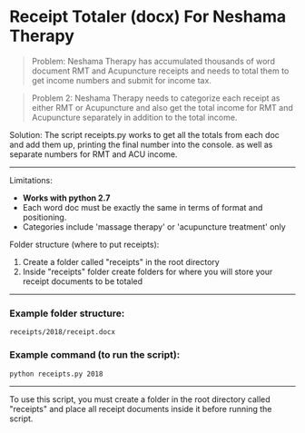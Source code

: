 # Receipt Totaler (docx) For Neshama Therapy

> Problem: Neshama Therapy has accumulated thousands of word document RMT and Acupuncture receipts and needs to total them to get income numbers and submit for income tax. 


> Problem 2: Neshama Therapy needs to categorize each receipt as either RMT or Acupuncture and also get the total income for RMT and Acupuncture separately in addition to the total income.



Solution: The script receipts.py works to get all the totals from each doc and add them up, printing the final number into the console. as well as separate numbers for RMT and ACU income. 


------------------


Limitations: 
- **Works with python 2.7**
- Each word doc must be exactly the same in terms of format and positioning. 
- Categories include 'massage therapy' or 'acupuncture treatment' only


Folder structure (where to put receipts): 
1) Create a folder called "receipts" in the root directory
2) Inside "receipts" folder create folders for where you will store your receipt documents to be totaled


------------------
 

### Example folder structure: 
`receipts/2018/receipt.docx`

### Example command (to run the script):
`python receipts.py 2018`


------------------


To use this script, you must create a folder in the root directory called "receipts" and place all receipt documents inside it before running the script. 
